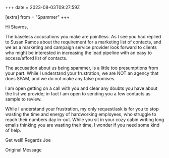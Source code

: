 +++
date = 2023-08-03T09:27:59Z

[extra]
from = "Spammer"
+++

Hi Stavros,

The baseless accusations you make are pointless. As I see you had replied to Susan Ramos about the requirement for a marketing list of contacts, and we as a marketing and campaign service provider look forward to clients who might be interested in increasing the lead pipeline with an easy to access/afford list of contacts.

The accusation about us being spammer, is a little too presumptions from your part. While I understand your frustration, we are NOT an agency that does SPAM, and we do not make any false promises.

I am open getting on a call with you and clear any doubts you have about the list we provide; in fact I am open to sending you a few contacts as sample to review. 

While I understand your frustration, my only request/ask is for you to stop wasting the time and energy of hardworking employees, who struggle to reach their numbers day in-out. While you sit in your cozy cabin writing long emails thinking you are wasting their time, I wonder if you need some kind of help. 

Get well!
Regards
Joe

 Original Message
